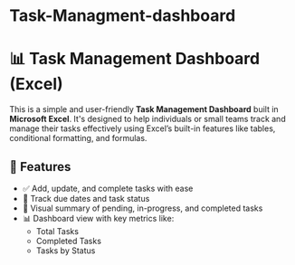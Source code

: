 # Task-Managment-dashboard
# 📊 Task Management Dashboard (Excel)

This is a simple and user-friendly **Task Management Dashboard** built in **Microsoft Excel**. It's designed to help individuals or small teams track and manage their tasks effectively using Excel’s built-in features like tables, conditional formatting, and formulas.

## 🔧 Features

- ✅ Add, update, and complete tasks with ease  
- 📅 Track due dates and task status  
- 🎯 Visual summary of pending, in-progress, and completed tasks  
- 📊 Dashboard view with key metrics like:
  - Total Tasks
  - Completed Tasks
  - Tasks by Status


